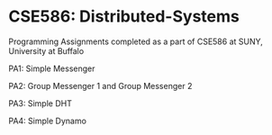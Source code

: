 # CSE586: Distributed-Systems 
Programming Assignments completed as a part of CSE586 at SUNY, University at Buffalo

PA1: Simple Messenger

PA2: Group Messenger 1 and Group Messenger 2

PA3: Simple DHT

PA4: Simple Dynamo